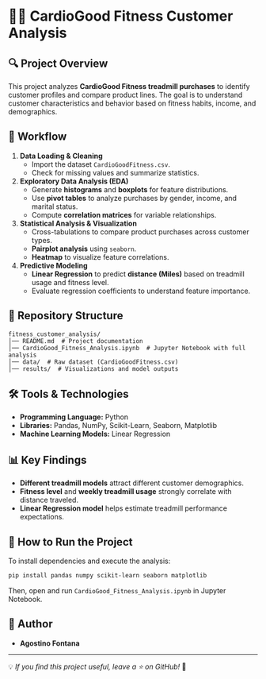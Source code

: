 # 🏃‍♂️ CardioGood Fitness Customer Analysis

## 🔍 Project Overview

This project analyzes **CardioGood Fitness treadmill purchases** to identify customer profiles and compare product lines. The goal is to understand customer characteristics and behavior based on fitness habits, income, and demographics.

## 📑 Workflow

1. **Data Loading & Cleaning**
   - Import the dataset `CardioGoodFitness.csv`.
   - Check for missing values and summarize statistics.
2. **Exploratory Data Analysis (EDA)**
   - Generate **histograms** and **boxplots** for feature distributions.
   - Use **pivot tables** to analyze purchases by gender, income, and marital status.
   - Compute **correlation matrices** for variable relationships.
3. **Statistical Analysis & Visualization**
   - Cross-tabulations to compare product purchases across customer types.
   - **Pairplot analysis** using `seaborn`.
   - **Heatmap** to visualize feature correlations.
4. **Predictive Modeling**
   - **Linear Regression** to predict **distance (Miles)** based on treadmill usage and fitness level.
   - Evaluate regression coefficients to understand feature importance.

## 📂 Repository Structure
```
fitness_customer_analysis/
│── README.md  # Project documentation
│── CardioGood_Fitness_Analysis.ipynb  # Jupyter Notebook with full analysis
│── data/  # Raw dataset (CardioGoodFitness.csv)
│── results/  # Visualizations and model outputs
```

## 🛠 Tools & Technologies
- **Programming Language:** Python
- **Libraries:** Pandas, NumPy, Scikit-Learn, Seaborn, Matplotlib
- **Machine Learning Models:** Linear Regression

## 📊 Key Findings
- **Different treadmill models** attract different customer demographics.
- **Fitness level** and **weekly treadmill usage** strongly correlate with distance traveled.
- **Linear Regression model** helps estimate treadmill performance expectations.

## 📜 How to Run the Project
To install dependencies and execute the analysis:
```bash
pip install pandas numpy scikit-learn seaborn matplotlib
```
Then, open and run `CardioGood_Fitness_Analysis.ipynb` in Jupyter Notebook.

## 📝 Author
- **Agostino Fontana**

---
💡 *If you find this project useful, leave a ⭐ on GitHub!* 🚀
